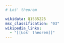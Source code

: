```yaml
---
# Łoś' theorem

wikidata: Q1535225
msc_classification: "03"
wikipedia_links:
  - "[[Łoś' theorem]]"
---
```

